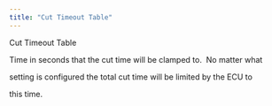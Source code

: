 ```yaml
---
title: "Cut Timeout Table"
---
```


Cut Timeout Table&nbsp;


Time in seconds that the cut time will be clamped to.&nbsp; No matter what&nbsp;

setting is configured the total cut time will be limited by the ECU to&nbsp;

this time.
